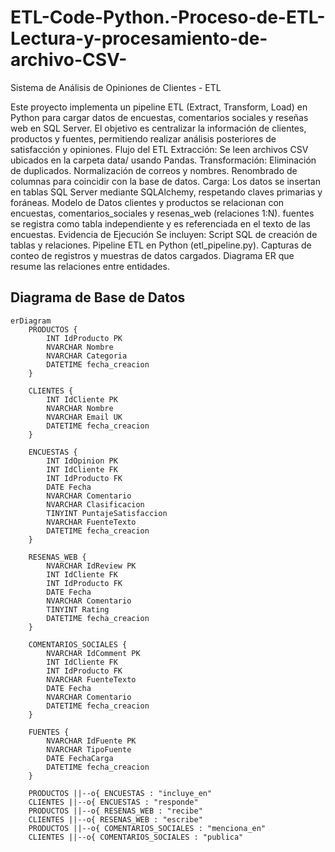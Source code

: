 # ETL-Code-Python.-Proceso-de-ETL-Lectura-y-procesamiento-de-archivo-CSV-

Sistema de Análisis de Opiniones de Clientes - ETL

Este proyecto implementa un pipeline ETL (Extract, Transform, Load) en Python para cargar datos de encuestas, comentarios sociales y reseñas web en SQL Server. El objetivo es centralizar la información de clientes, productos y fuentes, permitiendo realizar análisis posteriores de satisfacción y opiniones. Flujo del ETL Extracción: Se leen archivos CSV ubicados en la carpeta data/ usando Pandas. Transformación: Eliminación de duplicados. Normalización de correos y nombres. Renombrado de columnas para coincidir con la base de datos. Carga: Los datos se insertan en tablas SQL Server mediante SQLAlchemy, respetando claves primarias y foráneas. Modelo de Datos clientes y productos se relacionan con encuestas, comentarios_sociales y resenas_web (relaciones 1:N). fuentes se registra como tabla independiente y es referenciada en el texto de las encuestas. Evidencia de Ejecución Se incluyen: Script SQL de creación de tablas y relaciones. Pipeline ETL en Python (etl_pipeline.py). Capturas de conteo de registros y muestras de datos cargados. Diagrama ER que resume las relaciones entre entidades.

## Diagrama de Base de Datos
```mermaid
erDiagram
    PRODUCTOS {
        INT IdProducto PK
        NVARCHAR Nombre
        NVARCHAR Categoria
        DATETIME fecha_creacion
    }
    
    CLIENTES {
        INT IdCliente PK
        NVARCHAR Nombre
        NVARCHAR Email UK
        DATETIME fecha_creacion
    }
    
    ENCUESTAS {
        INT IdOpinion PK
        INT IdCliente FK
        INT IdProducto FK
        DATE Fecha
        NVARCHAR Comentario
        NVARCHAR Clasificacion
        TINYINT PuntajeSatisfaccion
        NVARCHAR FuenteTexto
        DATETIME fecha_creacion
    }
    
    RESENAS_WEB {
        NVARCHAR IdReview PK
        INT IdCliente FK
        INT IdProducto FK
        DATE Fecha
        NVARCHAR Comentario
        TINYINT Rating
        DATETIME fecha_creacion
    }
    
    COMENTARIOS_SOCIALES {
        NVARCHAR IdComment PK
        INT IdCliente FK
        INT IdProducto FK
        NVARCHAR FuenteTexto
        DATE Fecha
        NVARCHAR Comentario
        DATETIME fecha_creacion
    }
    
    FUENTES {
        NVARCHAR IdFuente PK
        NVARCHAR TipoFuente
        DATE FechaCarga
        DATETIME fecha_creacion
    }
    
    PRODUCTOS ||--o{ ENCUESTAS : "incluye_en"
    CLIENTES ||--o{ ENCUESTAS : "responde"
    PRODUCTOS ||--o{ RESENAS_WEB : "recibe"
    CLIENTES ||--o{ RESENAS_WEB : "escribe"
    PRODUCTOS ||--o{ COMENTARIOS_SOCIALES : "menciona_en"
    CLIENTES ||--o{ COMENTARIOS_SOCIALES : "publica"
